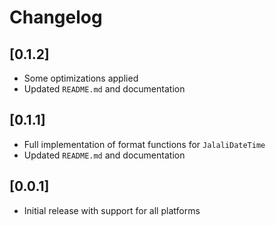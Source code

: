 # Changelog

## [0.1.2]
- Some optimizations applied
- Updated `README.md` and documentation

## [0.1.1]
- Full implementation of format functions for `JalaliDateTime`
- Updated `README.md` and documentation

## [0.0.1]
- Initial release with support for all platforms